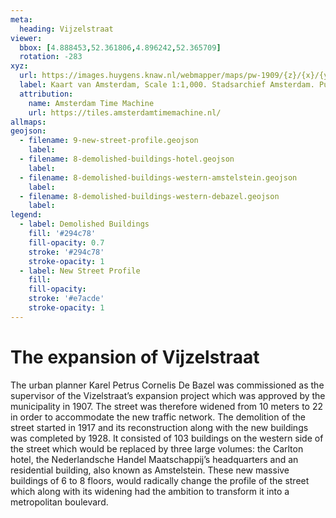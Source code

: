 ```yaml
---
meta:
  heading: Vijzelstraat
viewer:
  bbox: [4.888453,52.361806,4.896242,52.365709]
  rotation: -283
xyz: 
  url: https://images.huygens.knaw.nl/webmapper/maps/pw-1909/{z}/{x}/{y}.png
  label: Kaart van Amsterdam, Scale 1:1,000. Stadsarchief Amsterdam. Published by the Public Works Department and its legal successors, 1909.
  attribution:
    name: Amsterdam Time Machine
    url: https://tiles.amsterdamtimemachine.nl/
allmaps: 
geojson: 
  - filename: 9-new-street-profile.geojson
    label: 
  - filename: 8-demolished-buildings-hotel.geojson
    label: 
  - filename: 8-demolished-buildings-western-amstelstein.geojson
    label: 
  - filename: 8-demolished-buildings-western-debazel.geojson
    label: 
legend:
  - label: Demolished Buildings
    fill: '#294c78'
    fill-opacity: 0.7
    stroke: '#294c78'
    stroke-opacity: 1
  - label: New Street Profile
    fill:
    fill-opacity:
    stroke: '#e7acde'
    stroke-opacity: 1
---
```

# The expansion of Vijzelstraat
The urban planner Karel Petrus Cornelis De Bazel was commissioned as the supervisor of the Vizelstraat’s expansion project which was approved by the municipality in 1907.  The street was therefore widened from 10 meters to 22 in order to accommodate the new traffic network.
The demolition of the street started in 1917 and its reconstruction along with the new buildings was completed by 1928. It consisted of 103 buildings on the western side of the street which would be replaced by three large volumes: the Carlton hotel, the Nederlandsche Handel Maatschappij’s headquarters and an residential building, also known as Amstelstein. These new massive buildings of 6 to 8 floors, would radically change the profile of the street which along with its widening had the ambition to transform it into a metropolitan boulevard.

